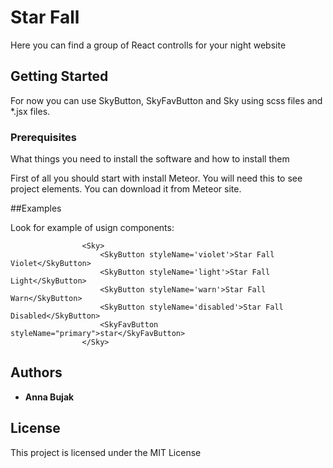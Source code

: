 # Star Fall

Here you can find a group of React controlls for your night website

## Getting Started

 For now you can use SkyButton, SkyFavButton and Sky using scss files and *.jsx files.

### Prerequisites

What things you need to install the software and how to install them

First of all you should start with install Meteor. You will need this to see project elements. You can download it from Meteor site.

##Examples

Look for example of usign  components:
```
                <Sky>
                    <SkyButton styleName='violet'>Star Fall Violet</SkyButton>
                    <SkyButton styleName='light'>Star Fall Light</SkyButton>
                    <SkyButton styleName='warn'>Star Fall Warn</SkyButton>
                    <SkyButton styleName='disabled'>Star Fall Disabled</SkyButton>
                    <SkyFavButton styleName="primary">star</SkyFavButton>
                </Sky>
```

## Authors

* **Anna Bujak** 

## License

This project is licensed under the MIT License